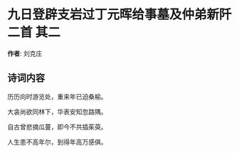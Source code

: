 # 九日登辟支岩过丁元晖给事墓及仲弟新阡二首  其二

**作者**: 刘克庄

## 诗词内容

历历向时游览处，重来年已迫桑榆。

大衾尚欲同林下，华表安知忽路隅。

自古曾悲摘瓜蔓，即今不共插茱萸。

人生患不高年尔，到得年高万感俱。

